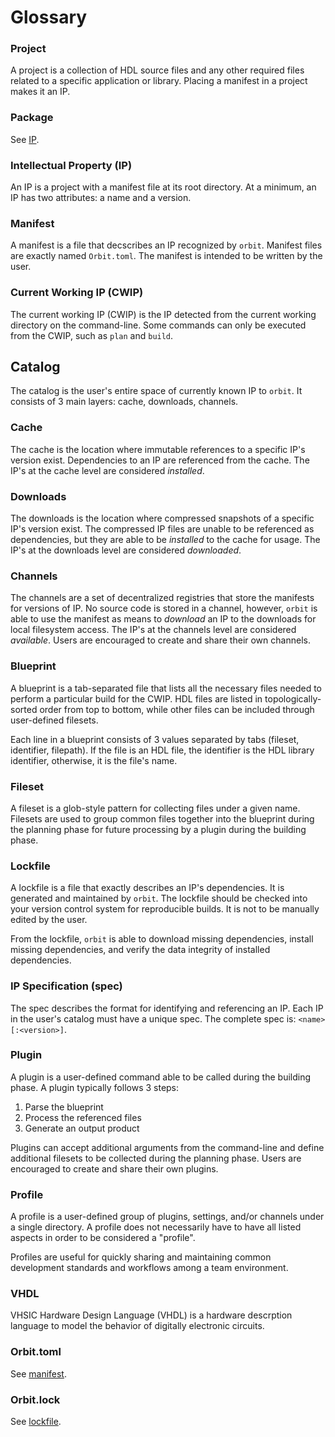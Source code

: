 # Glossary

### Project
A project is a collection of HDL source files and any other required files related to a specific application or library. Placing a manifest in a project makes it an IP.

### Package
See [IP](#intellectual-property-ip).

### Intellectual Property (IP) 
An IP is a project with a manifest file at its root directory. At a minimum, an IP has two attributes: a name and a version.

### Manifest
A manifest is a file that decscribes an IP recognized by `orbit`. Manifest files 
are exactly named `Orbit.toml`. The manifest is intended to be written by the user.

### Current Working IP (CWIP)
The current working IP (CWIP) is the IP detected from the current working directory on the command-line. Some commands can only be executed from the CWIP, such as `plan` and `build`.

## Catalog
The catalog is the user's entire space of currently known IP to `orbit`. It consists of 3 main layers: cache, downloads, channels.

### Cache
The cache is the location where immutable references to a specific IP's version exist. Dependencies to an IP are referenced from the cache. The IP's at the cache level are considered _installed_.

### Downloads
The downloads is the location where compressed snapshots of a specific IP's version exist. The compressed IP files are unable to be referenced as dependencies, but they are able to be _installed_ to the cache for usage. The IP's at the downloads level are considered _downloaded_.

### Channels
The channels are a set of decentralized registries that store the manifests for versions of IP. No source code is stored in a channel, however, `orbit` is able to use the manifest as means to _download_ an IP to the downloads for local filesystem access. The IP's at the channels level are considered _available_. Users are encouraged to create and share their own channels.

### Blueprint
A blueprint is a tab-separated file that lists all the necessary files needed to perform a particular build for the CWIP. HDL files are listed in topologically-sorted order from top to bottom, while other files can be included through user-defined filesets. 

Each line in a blueprint consists of 3 values separated by tabs (fileset, identifier, filepath). If the file is an HDL file, the identifier is the HDL library identifier, otherwise, it is the file's name.

### Fileset
A fileset is a glob-style pattern for collecting files under a given name. Filesets are
used to group common files together into the blueprint during the planning phase
for future processing by a plugin during the building phase.

### Lockfile
A lockfile is a file that exactly describes an IP's dependencies. It is generated and maintained by `orbit`. The lockfile should be checked into your version control system for reproducible builds. It is not to be manually edited by the user. 

From the lockfile, `orbit` is able to download missing dependencies, install missing dependencies, and verify the data integrity of installed dependencies.

### IP Specification (spec)
The spec describes the format for identifying and referencing an IP. Each IP in the user's catalog must have a unique spec. The complete spec is: `<name>[:<version>]`.

### Plugin
A plugin is a user-defined command able to be called during the building phase. A plugin typically follows 3 steps: 
1. Parse the blueprint
2. Process the referenced files
3. Generate an output product

Plugins can accept additional arguments from the command-line and define additional filesets to be collected during the planning phase. Users are encouraged to create and share their own plugins.

### Profile
A profile is a user-defined group of plugins, settings, and/or channels under a single directory. A profile does not necessarily have to have all listed aspects in order to be considered a "profile".

Profiles are useful for quickly sharing and maintaining common development standards and workflows among a team environment.

### VHDL
VHSIC Hardware Design Language (VHDL) is a hardware descrption language to model the behavior of digitally electronic circuits.

### Orbit.toml
See [manifest](#manifest).

### Orbit.lock
See [lockfile](#lockfile).
